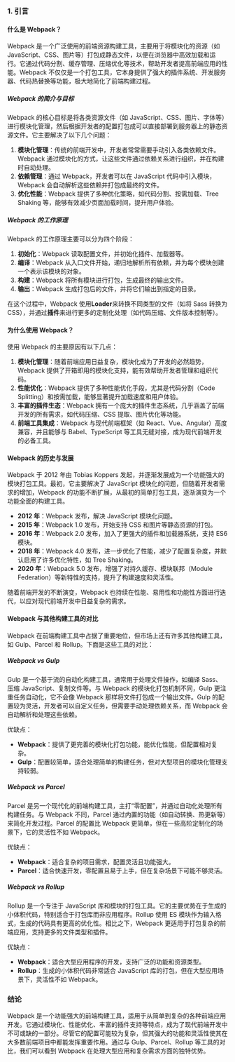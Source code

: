 ### 1. **引言**

#### **什么是 Webpack？**

Webpack 是一个广泛使用的前端资源构建工具，主要用于将模块化的资源（如 JavaScript、CSS、图片等）打包成静态文件，以便在浏览器中高效加载和运行。它通过代码分割、缓存管理、压缩优化等技术，帮助开发者提高前端应用的性能。Webpack 不仅仅是一个打包工具，它本身提供了强大的插件系统、开发服务器、代码热替换等功能，极大地简化了前端构建过程。

##### **Webpack 的简介与目标**

Webpack 的核心目标是将各类资源文件（如 JavaScript、CSS、图片、字体等）进行模块化管理，然后根据开发者的配置打包成可以直接部署到服务器上的静态资源文件。它主要解决了以下几个问题：

1. **模块化管理**：传统的前端开发中，开发者常常需要手动引入各类依赖文件。Webpack 通过模块化的方式，让这些文件通过依赖关系进行组织，并在构建时自动处理。
2. **依赖管理**：通过 Webpack，开发者可以在 JavaScript 代码中引入模块，Webpack 会自动解析这些依赖并打包成最终的文件。
3. **优化性能**：Webpack 提供了多种优化策略，如代码分割、按需加载、Tree Shaking 等，能够有效减少页面加载时间，提升用户体验。

##### **Webpack 的工作原理**

Webpack 的工作原理主要可以分为四个阶段：

1. **初始化**：Webpack 读取配置文件，并初始化插件、加载器等。
2. **编译**：Webpack 从入口文件开始，递归地解析所有依赖，并为每个模块创建一个表示该模块的对象。
3. **构建**：Webpack 将所有模块进行打包，生成最终的输出文件。
4. **输出**：Webpack 生成打包后的文件，并将它们输出到指定的目录。

在这个过程中，Webpack 使用**Loader**来转换不同类型的文件（如将 Sass 转换为 CSS），并通过**插件**来进行更多的定制化处理（如代码压缩、文件版本控制等）。

#### **为什么使用 Webpack？**

使用 Webpack 的主要原因有以下几点：

1. **模块化管理**：随着前端应用日益复杂，模块化成为了开发的必然趋势，Webpack 提供了开箱即用的模块化支持，能有效帮助开发者管理和组织代码。
2. **性能优化**：Webpack 提供了多种性能优化手段，尤其是代码分割（Code Splitting）和按需加载，能够显著提升加载速度和用户体验。
3. **丰富的插件生态**：Webpack 拥有一个庞大的插件生态系统，几乎涵盖了前端开发的所有需求，如代码压缩、CSS 提取、图片优化等功能。
4. **前端工具集成**：Webpack 与现代前端框架（如 React、Vue、Angular）高度兼容，并且能够与 Babel、TypeScript 等工具无缝对接，成为现代前端开发的必备工具。

#### **Webpack 的历史与发展**

Webpack 于 2012 年由 Tobias Koppers 发起，并逐渐发展成为一个功能强大的模块打包工具。最初，它主要解决了 JavaScript 模块化的问题，但随着开发者需求的增加，Webpack 的功能不断扩展，从最初的简单打包工具，逐渐演变为一个功能全面的构建工具。

- **2012 年**：Webpack 发布，解决 JavaScript 模块化问题。
- **2015 年**：Webpack 1.0 发布，开始支持 CSS 和图片等静态资源的打包。
- **2016 年**：Webpack 2.0 发布，加入了更强大的插件和加载器系统，支持 ES6 模块。
- **2018 年**：Webpack 4.0 发布，进一步优化了性能，减少了配置复杂度，并默认启用了许多优化特性，如 Tree Shaking。
- **2020 年**：Webpack 5.0 发布，增强了对持久缓存、模块联邦（Module Federation）等新特性的支持，提升了构建速度和灵活性。

随着前端开发的不断演变，Webpack 也持续在性能、易用性和功能性方面进行迭代，以应对现代前端开发中日益复杂的需求。

#### **Webpack 与其他构建工具的对比**

Webpack 在前端构建工具中占据了重要地位，但市场上还有许多其他构建工具，如 Gulp、Parcel 和 Rollup。下面是这些工具的对比：

##### **Webpack vs Gulp**

Gulp 是一个基于流的自动化构建工具，通常用于处理文件操作，如编译 Sass、压缩 JavaScript、复制文件等。与 Webpack 的模块化打包机制不同，Gulp 更注重任务自动化，它不会像 Webpack 那样将文件打包成一个输出文件。Gulp 的配置较为灵活，开发者可以自定义任务，但需要手动处理依赖关系，而 Webpack 会自动解析和处理这些依赖。

优缺点：

- **Webpack**：提供了更完善的模块化打包功能，能优化性能，但配置相对复杂。
- **Gulp**：配置较简单，适合处理简单的构建任务，但对大型项目的模块化管理支持较弱。

##### **Webpack vs Parcel**

Parcel 是另一个现代化的前端构建工具，主打“零配置”，并通过自动化处理所有构建任务。与 Webpack 不同，Parcel 通过内置的功能（如自动转换、热更新等）来简化开发过程。Parcel 的配置比 Webpack 更简单，但在一些高阶定制化的场景下，它的灵活性不如 Webpack。

优缺点：

- **Webpack**：适合复杂的项目需求，配置灵活且功能强大。
- **Parcel**：适合快速开发，零配置且易于上手，但在复杂场景下可能不够灵活。

##### **Webpack vs Rollup**

Rollup 是一个专注于 JavaScript 库和模块的打包工具。它的主要优势在于生成的小体积代码，特别适合于打包库而非应用程序。Rollup 使用 ES 模块作为输入格式，生成的代码具有更高的优化性。相比之下，Webpack 更适用于打包复杂的前端应用，支持更多的文件类型和插件。

优缺点：

- **Webpack**：适合大型应用程序的开发，支持广泛的功能和资源类型。
- **Rollup**：生成的小体积代码非常适合 JavaScript 库的打包，但在大型应用场景下，灵活性不如 Webpack。

### 结论

Webpack 是一个功能强大的前端构建工具，适用于从简单到复杂的各种前端应用开发。它通过模块化、性能优化、丰富的插件支持等特点，成为了现代前端开发中不可或缺的一部分。尽管它的配置可能较为复杂，但其强大的功能和灵活性使其在大多数前端项目中都能发挥重要作用。通过与 Gulp、Parcel、Rollup 等工具的对比，我们可以看到 Webpack 在处理大型应用和复杂需求方面的独特优势。
